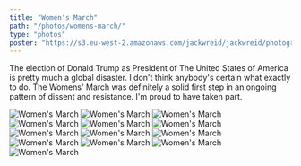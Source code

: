 ```yaml
---
title: "Women's March"
path: "/photos/womens-march/"
type: "photos"
poster: "https://s3.eu-west-2.amazonaws.com/jackwreid/jackwreid/photography/womens-march-17/crowd.jpg"
---
```


The election of Donald Trump as President of The United States of America is pretty much a global disaster. I don't think anybody's certain what exactly to do. The Womens' March was definitely a solid first step in an ongoing pattern of dissent and resistance. I'm proud to have taken part.

<img alt="Women's March" src="https://s3.eu-west-2.amazonaws.com/jackwreid/jackwreid/photography/womens-march-17/crowd.jpg" />
<img alt="Women's March" src="https://s3.eu-west-2.amazonaws.com/jackwreid/jackwreid/photography/womens-march-17/sign-bizniz.jpg" />
<img alt="Women's March" src="https://s3.eu-west-2.amazonaws.com/jackwreid/jackwreid/photography/womens-march-17/sign-against-trump.jpg" />
<img alt="Women's March" src="https://s3.eu-west-2.amazonaws.com/jackwreid/jackwreid/photography/womens-march-17/sign-galdem.jpg" />
<img alt="Women's March" src="https://s3.eu-west-2.amazonaws.com/jackwreid/jackwreid/photography/womens-march-17/sign-lion.jpg" />
<img alt="Women's March" src="https://s3.eu-west-2.amazonaws.com/jackwreid/jackwreid/photography/womens-march-17/march-bw.jpg" />
<img alt="Women's March" src="https://s3.eu-west-2.amazonaws.com/jackwreid/jackwreid/photography/womens-march-17/march-glare.jpg" />
<img alt="Women's March" src="https://s3.eu-west-2.amazonaws.com/jackwreid/jackwreid/photography/womens-march-17/balloon.jpg" />
<img alt="Women's March" src="https://s3.eu-west-2.amazonaws.com/jackwreid/jackwreid/photography/womens-march-17/police-bikes.jpg" />
<img alt="Women's March" src="https://s3.eu-west-2.amazonaws.com/jackwreid/jackwreid/photography/womens-march-17/police-group.jpg" />
<img alt="Women's March" src="https://s3.eu-west-2.amazonaws.com/jackwreid/jackwreid/photography/womens-march-17/family.jpg" />
<img alt="Women's March" src="https://s3.eu-west-2.amazonaws.com/jackwreid/jackwreid/photography/womens-march-17/police-smoke.jpg" />
<img alt="Women's March" src="https://s3.eu-west-2.amazonaws.com/jackwreid/jackwreid/photography/womens-march-17/anarchist.jpg" />
